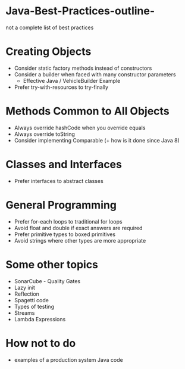# Java-Best-Practices-outline-
  not a complete list of best practices

# Creating Objects
  - Consider static factory methods instead of constructors
  - Consider a builder when faced with many constructor parameters 
    - Effective Java / VehicleBuilder Example
  - Prefer try-with-resources to try-finally
 
# Methods Common to All Objects
  - Always override hashCode when you override equals
  - Always override toString
  - Consider implementing Comparable (+ how is it done since Java 8)
  
# Classes and Interfaces
  - Prefer interfaces to abstract classes

# General Programming
  - Prefer for-each loops to traditional for loops
  - Avoid float and double if exact answers are required
  - Prefer primitive types to boxed primitives
  - Avoid strings where other types are more appropriate
  
  
# Some other topics
  - SonarCube - Quality Gates
  - Lazy init
  - Reflection
  - Spagetti code
  - Types of testing
  - Streams
  - Lambda Expressions
  
# How not to do
  - examples of a production system Java code
